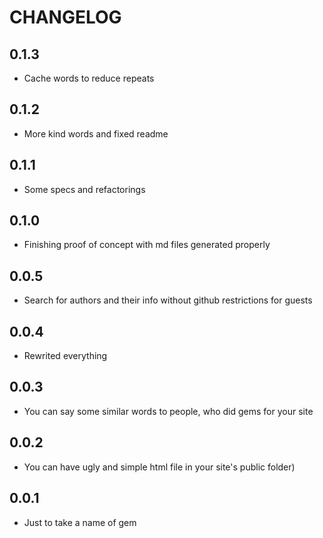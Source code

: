 # CHANGELOG

## 0.1.3

  * Cache words to reduce repeats

## 0.1.2

  * More kind words and fixed readme

## 0.1.1

  * Some specs and refactorings

## 0.1.0

  * Finishing proof of concept with md files generated properly

## 0.0.5

  * Search for authors and their info without github restrictions for
    guests

## 0.0.4

  * Rewrited everything

## 0.0.3

  * You can say some similar words to people, who did gems for your site

## 0.0.2

  * You can have ugly and simple html file in your site's public folder)

## 0.0.1

  * Just to take a name of gem
